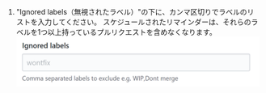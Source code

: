 1. "Ignored labels（無視されたラベル）"の下に、カンマ区切りでラベルのリストを入力してください。 スケジュールされたリマインダーは、それらのラベルを1つ以上持っているプルリクエストを含めなくなります。 ![無視されるラベルフィールド](/assets/images/help/settings/scheduled-reminders-ignored-labels-field.png)